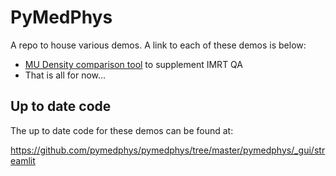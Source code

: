 # PyMedPhys

A repo to house various demos. A link to each of these demos is below:

* [MU Density comparison tool](https://share.streamlit.io/pymedphys/streamlit/main/mudensity.py) to supplement IMRT QA
* That is all for now...

## Up to date code

The up to date code for these demos can be found at:

https://github.com/pymedphys/pymedphys/tree/master/pymedphys/_gui/streamlit
